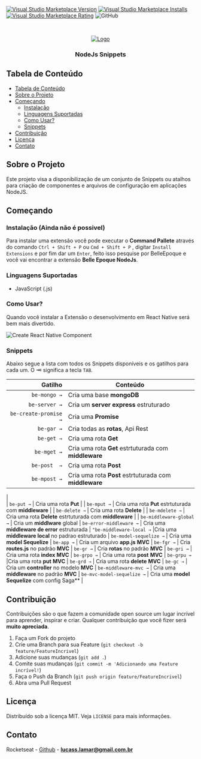 <!--
*** Obrigado por estar vendo o nosso README. Se você tiver alguma sugestão
*** que possa melhorá-lo ainda mais dê um fork no repositório e crie uma Pull
*** Request ou abra uma Issue com a tag "sugestão".
*** Obrigado novamente! Agora vamos rodar esse projeto incrível :D
-->

[![Visual Studio Marketplace Version]()]()
[![Visual Studio Marketplace Installs]()]()
[![Visual Studio Marketplace Rating]()]()
![GitHub]()

<!-- PROJECT LOGO -->
<br />
<p align="center">
  <a href="https://www.linkedin.com/in/lucas-lamar-531930102/">
    <img src="https://github.com/lucaslamar/belle-epoque-vscode-nodejs-snippets/blob/master/src/imagens/belleEpoqueLogo.png" alt="Logo">
  </a>

  <h3 align="center">NodeJs Snippets</h3>
</p>

<!-- TABLE OF CONTENTS -->

## Tabela de Conteúdo

- [Tabela de Conteúdo](#tabela-de-conte%C3%BAdo)
- [Sobre o Projeto](#sobre-o-projeto)
- [Começando](#come%C3%A7ando)
  - [Instalação](#instala%C3%A7%C3%A3o)
  - [Linguagens Suportadas](#linguagens-suportadas)
  - [Como Usar?](#como-usar)
  - [Snippets](#snippets)
- [Contribuição](#contribui%C3%A7%C3%A3o)
- [Licença](#licen%C3%A7a)
- [Contato](#contato)

<!-- ABOUT THE PROJECT -->

## Sobre o Projeto

Este projeto visa a disponibilização de um conjunto de Snippets ou atalhos para criação de componentes e arquivos de configuração em aplicações NodeJS.

## Começando

### Instalação (Ainda não é possivel)

Para instalar uma extensão você pode executar o **Command Pallete** através do comando `Ctrl + Shift + P` ou `Cmd + Shift + P` , digitar `Install Extensions` e por fim dar um `Enter`, feito isso pesquise por BelleEpoque e você vai encontrar a extensão **Belle Epoque NodeJs**.

### Linguagens Suportadas

- JavaScript (.js)
### Como Usar?

Quando você instalar a Extensão o desenvolvimento em React Native será bem mais divertido.

![Create React Native Component]()

### Snippets

Abaixo segue a lista com todos os Snippets disponíveis e os gatilhos para cada um. O **⇥** significa a tecla `TAB`.

|                 Gatilho | Conteúdo                                                                      |
| ----------------------: | ----------------------------------------------------------------------------- |
|                 `be-mongo →` | Cria uma base **mongoDB**                                               |
|                `be-server →` | Cria um **server express** estruturado                        |
|                `be-create-promise →` | Cria uma **Promise**                                              |
|               `be-gar →` |  Cria todas as **rotas**, Api Rest                       |
|                `be-get →` | Cria uma rota **Get**                                            |
|           `be-mget →` | Cria uma rota **Get** estrtuturada com **middleware**                      |
|                 `be-post  →` |  Cria uma rota **Post**                                      |
|     `be-mpost →` | Cria uma rota **Post** estrtuturada com **middleware**                                        |
|  
|           `be-put →` |  Cria uma rota **Put**
                                        |
|                `be-mput →` | Cria uma rota **Put** estrtuturada com **middleware**                                                                  |
|              `be-delete →` |  Cria uma rota **Delete**
                                              |
|       `be-mdelete →` | Cria uma rota **Delete** estrtuturada com **middleware**                                |
| `be-middleware-global →` | Cria um **middlware** global |
`be-error-middleware →` | Cria uma **middleware de error** estruturada |
`"be-middleware-local →` |Cria uma **middleware local** no padrao estruturado  |
`be-model-sequelize →` | Cria uma **model Sequelize** |
`be-app →` | Cria um arquivo **app.js** **MVC** |
`be-fgr →` | Cria **routes.js** no padrão **MVC** |
`be-gr →` | Cria **rotas** no padrão **MVC** |
`be-gri →` | Cria uma rota **index** **MVC** |
`be-grpo →` | Cria uma rota **post** **MVC** |
`be-grpu →` |Cria uma rota **put** **MVC** |
`be-grd →` | Cria uma rota **delete** **MVC** |
`be-gc →` | Cria um **controller** no modelo **MVC** |
`be-middleware-mvc →` | Cria uma **middleware** no padrão **MVC** |
`be-mvc-model-sequelize →` | Cria uma **model Sequelize** com config Saga** |

<!-- CONTRIBUTING -->

## Contribuição

Contribuições são o que fazem a comunidade open source um lugar incrível para aprender, inspirar e criar. Qualquer contribuição que você fizer será **muito apreciada**.

1. Faça um Fork do projeto
2. Crie uma Branch para sua Feature (`git checkout -b feature/FeatureIncrivel`)
3. Adicione suas mudanças (`git add .`)
4. Comite suas mudanças (`git commit -m 'Adicionando uma Feature incrível!`)
5. Faça o Push da Branch (`git push origin feature/FeatureIncrivel`)
6. Abra uma Pull Request

<!-- LICENSE -->

## Licença

Distribuído sob a licença MIT. Veja `LICENSE` para mais informações.

<!-- CONTACT -->

## Contato

Rocketseat - [Github](https://github.com/lucaslamar) - **lucass.lamar@gmail.com.br**

